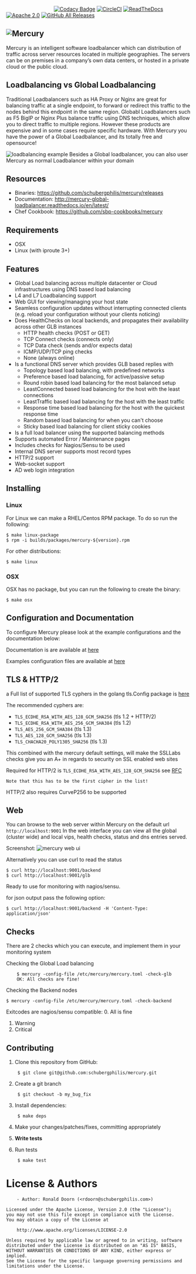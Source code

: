 &nbsp;&nbsp;&nbsp;&nbsp;&nbsp;&nbsp;&nbsp;&nbsp;&nbsp;&nbsp;&nbsp;&nbsp;&nbsp;&nbsp;&nbsp;&nbsp;&nbsp;&nbsp;&nbsp;&nbsp;&nbsp;&nbsp;&nbsp;&nbsp;&nbsp;&nbsp;&nbsp;&nbsp;&nbsp;&nbsp;&nbsp;&nbsp;&nbsp;[![Codacy Badge](https://api.codacy.com/project/badge/Grade/d2c4dff7ca2b4279a57e245d1059b6ff)](https://www.codacy.com/app/schubergphilis/mercury?utm_source=github.com&utm_medium=referral&utm_content=schubergphilis/mercury&utm_campaign=badger)
[![CircleCI](https://circleci.com/gh/schubergphilis/mercury/tree/master.svg?style=shield&circle-token=86c89af895bb11c86e53256b9c1cca7c93d47c46)](https://circleci.com/gh/schubergphilis/mercury/tree/master)
[![ReadTheDocs](https://readthedocs.org/projects/mercury-global-loadbalancer/badge/?version=latest)](http://mercury-global-loadbalancer.readthedocs.io/en/latest/)
[![Apache 2.0](https://img.shields.io/badge/license-Apache--2.0-informational?style=flat)](https://github.com/schubergphilis/mercury/blob/master/LICENSE)
[![GitHub All Releases](https://img.shields.io/github/downloads/schubergphilis/mercury/total?color=informational)]()

![Mercury](https://github.com/schubergphilis/mercury/blob/master/web/images/mercury_logo_background_color_header.png "Mercury: global loadbalancer")
---
Mercury is an intelligent software loadbalancer which can distribution of traffic across server resources located in multiple geographies.
The servers can be on premises in a company’s own data centers, or hosted in a private cloud or the public cloud.

## Loadbalancing vs Global Loadbalancing
Traditional Loadbalancers such as HA Proxy or Nginx are great for balancing traffic at a single endpoint, to forward or redirect this traffic to the nodes behind this endpoint in the same region.
Globabl Loadbalancers such as F5 BigIP or Nginx Plus balance traffic using DNS techniques, which allow you to direct traffic to multiple regions. However these products are expensive and in some cases require specific hardware.
With Mercury you have the power of a Global Loadbalancer, and its totally free and opensource!

![loadbalancing example](https://github.com/schubergphilis/mercury/blob/master/docs/images/mercury_lb_readme.png "Global Loadbalancing")
Besides a Global loadbalancer, you can also user Mercury as normal Loadbalancer within your domain

## Resources

* Binaries: https://github.com/schubergphilis/mercury/releases
* Documentation: http://mercury-global-loadbalancer.readthedocs.io/en/latest/
* Chef Cookbook: https://github.com/sbp-cookbooks/mercury

## Requirements
* OSX
* Linux (with iproute 3+)

## Features
* Global Load balancing across multiple datacenter or Cloud infrastructures using DNS based load balancing
* L4 and L7 Loadbalancing support
* Web GUI for viewing/managing your host state
* Seamless configuration updates without interrupting connected clients (e.g. reload your configuration without your clients noticing)
* Does HealthChecks on local backends, and propagates their availability across other GLB instances
  * HTTP health checks (POST or GET)
  * TCP Connect checks (connects only)
  * TCP Data check (sends and/or expects data)
  * ICMP/UDP/TCP ping checks
  * None (always online)
* Is a functional DNS server which provides GLB based replies with
  * Topology based load balancing, with predefined networks
  * Preference based load balancing, for active/passive setup
  * Round robin based load balancing for the most balanced setup
  * LeastConnected based load balancing for the host with the least connections
  * LeastTraffic based load balancing for the host with the least traffic
  * Response time based load balancing for the host with the quickest response time
  * Random based load balancing for when you can't choose
  * Sticky based load balancing for client sticky cookies
* Is a full load balancer using the supported balancing methods
* Supports automated Error / Maintenance pages
* Includes checks for Nagios/Sensu to be used
* Internal DNS server supports most record types
* HTTP/2 support
* Web-socket support
* AD web login integration

## Installing
### Linux
For Linux we can make a RHEL/Centos RPM package. To do so run the following:

    $ make linux-package
    $ rpm -i builds/packages/mercury-${version}.rpm

For other distributions:

    $ make linux

### OSX
OSX has no package, but you can run the following to create the binary:

    $ make osx

## Configuration and Documentation
To configure Mercury please look at the example configurations and the documentation below:

Documentation is are available at [here](https://github.com/schubergphilis/mercury/tree/master/docs)

Examples configuration files are available at [here](https://github.com/schubergphilis/mercury/tree/master/examples)

## TLS & HTTP/2

a Full list of supported TLS cyphers in the golang tls.Config package is [here](https://golang.org/pkg/crypto/tls/#pkg-constants)

The recommended cyphers are:
* `TLS_ECDHE_RSA_WITH_AES_128_GCM_SHA256` (tls 1.2 + HTTP/2)
* `TLS_ECDHE_RSA_WITH_AES_256_GCM_SHA384` (tls 1.2)
* `TLS_AES_256_GCM_SHA384` (tls 1.3)
* `TLS_AES_128_GCM_SHA256` (tls 1.3)
* `TLS_CHACHA20_POLY1305_SHA256` (tls 1.3)

This combined with the mercury default settings, will make the SSLLabs checks give you an A+ in regards to security on SSL enabled web sites

Required for HTTP/2 is `TLS_ECDHE_RSA_WITH_AES_128_GCM_SHA256` see [RFC](https://tools.ietf.org/html/rfc7540#section-9.2.2)
```Notice
Note that this has to be the first cipher in the list!
```

HTTP/2 also requires CurveP256 to be supported

## Web
You can browse to the web server within Mercury on the default url `http://localhost:9001`
In the web interface you can view all the global (cluster wide) and local vips, health checks, status and dns entries served.

Screenshot:
![mercury web ui](https://github.com/schubergphilis/mercury/blob/master/docs/images/mercury_web_screenshot.png "Mercury Web UI")

Alternatively you can use curl to read the status

    $ curl http://localhost:9001/backend
    $ curl http://localhost:9001/glb

Ready to use for monitoring with nagios/sensu.

for json output pass the following option:

    $ curl http://localhost:9001/backend -H 'Content-Type: application/json'

## Checks
There are 2 checks which you can execute, and implement them in your monitoring system

Checking the Global Load balancing

```
    $ mercury -config-file /etc/mercury/mercury.toml -check-glb
    OK: All checks are fine!
```

Checking the Backend nodes

    $ mercury -config-file /etc/mercury/mercury.toml -check-backend

Exitcodes are nagios/sensu compatible:
0. All is fine
1. Warning
2. Critical

## Contributing

1. Clone this repository from GitHub:

        $ git clone git@github.com:schubergphilis/mercury.git

2. Create a git branch

        $ git checkout -b my_bug_fix

3. Install dependencies:

        $ make deps

4. Make your changes/patches/fixes, committing appropriately
5. **Write tests**
6. Run tests

        $ make test

# License & Authors
        - Author: Ronald Doorn (<rdoorn@schubergphilis.com>)

```text
Licensed under the Apache License, Version 2.0 (the "License");
you may not use this file except in compliance with the License.
You may obtain a copy of the License at

    http://www.apache.org/licenses/LICENSE-2.0

Unless required by applicable law or agreed to in writing, software
distributed under the License is distributed on an "AS IS" BASIS,
WITHOUT WARRANTIES OR CONDITIONS OF ANY KIND, either express or implied.
See the License for the specific language governing permissions and
limitations under the License.
```
